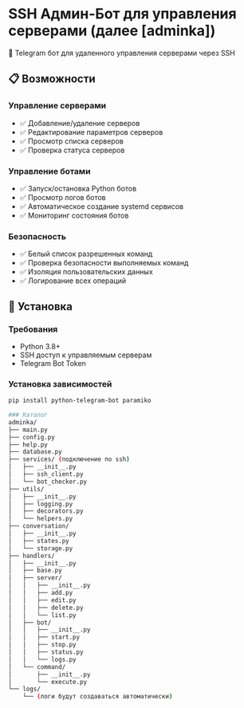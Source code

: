 # SSH Админ-Бот для управления серверами (далее [adminka])

🤖 Telegram бот для удаленного управления серверами через SSH

## 📋 Возможности

### Управление серверами
- ✅ Добавление/удаление серверов
- ✅ Редактирование параметров серверов
- ✅ Просмотр списка серверов
- ✅ Проверка статуса серверов

### Управление ботами
- ✅ Запуск/остановка Python ботов
- ✅ Просмотр логов ботов
- ✅ Автоматическое создание systemd сервисов
- ✅ Мониторинг состояния ботов

### Безопасность
- ✅ Белый список разрешенных команд
- ✅ Проверка безопасности выполняемых команд
- ✅ Изоляция пользовательских данных
- ✅ Логирование всех операций

## 🚀 Установка

### Требования
- Python 3.8+
- SSH доступ к управляемым серверам
- Telegram Bot Token

### Установка зависимостей
```bash
pip install python-telegram-bot paramiko

### Каталог 
adminka/
├── main.py
├── config.py
├── help.py
├── database.py
├── services/ (подключение по ssh)
│   ├── __init__.py
│   ├── ssh_client.py
│   └── bot_checker.py
├── utils/
│   ├── __init__.py
│   ├── logging.py
│   ├── decorators.py
│   └── helpers.py
├── conversation/
│   ├── __init__.py
│   ├── states.py
│   └── storage.py
├── handlers/
│   ├── __init__.py
│   ├── base.py
│   ├── server/
│   │   ├── __init__.py
│   │   ├── add.py
│   │   ├── edit.py
│   │   ├── delete.py
│   │   └── list.py
│   ├── bot/
│   │   ├── __init__.py
│   │   ├── start.py
│   │   ├── stop.py
│   │   ├── status.py
│   │   └── logs.py
│   └── command/
│       ├── __init__.py
│       └── execute.py
└── logs/
    └── (логи будут создаваться автоматически)
